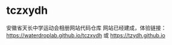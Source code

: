 # tczxydh
安徽省天长中学运动会相册网站代码仓库
网站已经建成，体验链接：https://waterdroplab.github.io/tczxydh 或 https://tzydh.github.io
